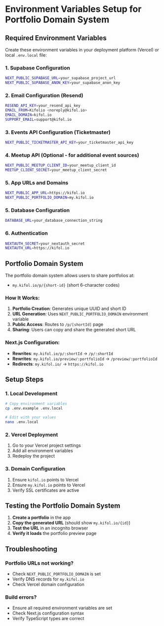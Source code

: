 # Environment Variables Setup for Portfolio Domain System

## Required Environment Variables

Create these environment variables in your deployment platform (Vercel) or local `.env.local` file:

### 1. Supabase Configuration
```bash
NEXT_PUBLIC_SUPABASE_URL=your_supabase_project_url
NEXT_PUBLIC_SUPABASE_ANON_KEY=your_supabase_anon_key
```

### 2. Email Configuration (Resend)
```bash
RESEND_API_KEY=your_resend_api_key
EMAIL_FROM=Kifolio <noreply@kifol.io>
EMAIL_DOMAIN=kifol.io
SUPPORT_EMAIL=support@kifol.io
```

### 3. Events API Configuration (Ticketmaster)
```bash
NEXT_PUBLIC_TICKETMASTER_API_KEY=your_ticketmaster_api_key
```

### 4. Meetup API (Optional - for additional event sources)
```bash
NEXT_PUBLIC_MEETUP_CLIENT_ID=your_meetup_client_id
MEETUP_CLIENT_SECRET=your_meetup_client_secret
```

### 5. App URLs and Domains
```bash
NEXT_PUBLIC_APP_URL=https://kifol.io
NEXT_PUBLIC_PORTFOLIO_DOMAIN=my.kifol.io
```

### 5. Database Configuration
```bash
DATABASE_URL=your_database_connection_string
```

### 6. Authentication
```bash
NEXTAUTH_SECRET=your_nextauth_secret
NEXTAUTH_URL=https://kifol.io
```

## Portfolio Domain System

The portfolio domain system allows users to share portfolios at:
- `my.kifol.io/p/{short-id}` (short 6-character codes)

### How It Works:
1. **Portfolio Creation**: Generates unique UUID and short ID
2. **URL Generation**: Uses `NEXT_PUBLIC_PORTFOLIO_DOMAIN` environment variable
3. **Public Access**: Routes to `/p/[shortId]` page
4. **Sharing**: Users can copy and share the generated short URL

### Next.js Configuration:
- **Rewrites**: `my.kifol.io/p/:shortId` → `/p/:shortId`
- **Rewrites**: `my.kifol.io/preview/:portfolioId` → `/preview/:portfolioId`
- **Redirects**: `my.kifol.io/` → `https://kifol.io`

## Setup Steps

### 1. Local Development
```bash
# Copy environment variables
cp .env.example .env.local

# Edit with your values
nano .env.local
```

### 2. Vercel Deployment
1. Go to your Vercel project settings
2. Add all environment variables
3. Redeploy the project

### 3. Domain Configuration
1. Ensure `kifol.io` points to Vercel
2. Ensure `my.kifol.io` points to Vercel
3. Verify SSL certificates are active

## Testing the Portfolio Domain System

1. **Create a portfolio** in the app
2. **Copy the generated URL** (should show `my.kifol.io/{id}`)
3. **Test the URL** in an incognito browser
4. **Verify it loads** the portfolio preview page

## Troubleshooting

### Portfolio URLs not working?
- Check `NEXT_PUBLIC_PORTFOLIO_DOMAIN` is set
- Verify DNS records for `my.kifol.io`
- Check Vercel domain configuration

### Build errors?
- Ensure all required environment variables are set
- Check Next.js configuration syntax
- Verify TypeScript types are correct
